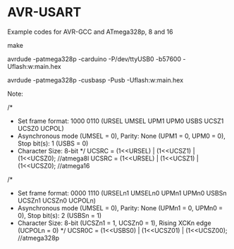 # AVR-USART
Example codes for AVR-GCC and ATmega328p, 8 and 16

make

avrdude -patmega328p -carduino -P/dev/ttyUSB0 -b57600 -Uflash:w:main.hex

avrdude -patmega328p -cusbasp -Pusb -Uflash:w:main.hex

Note:

/*

 * Set frame format: 1000 0110 (URSEL UMSEL UPM1 UPM0 USBS UCSZ1 UCSZ0 UCPOL)
 * Asynchronous mode (UMSEL = 0), Parity: None (UPM1 = 0, UPM0 = 0), Stop bit(s): 1 (USBS = 0)
 * Character Size: 8-bit
*/
UCSRC = (1<<URSEL) | (1<<UCSZ1) | (1<<UCSZ0); //atmega8l
UCSRC = (1<<URSEL) | (1<<UCSZ1) | (1<<UCSZ0); //atmega16

/* 
 * Set frame format: 0000 1110 (URSELn1 UMSELn0 UPMn1 UPMn0 USBSn UCSZn1 UCSZn0 UCPOLn)
 * Asynchronous mode (UMSEL = 0), Parity: None (UPMn1 = 0, UPMn0 = 0), Stop bit(s): 2 (USBSn = 1)
 * Character Size: 8-bit (UCSZn1 = 1, UCSZn0 = 1), Rising XCKn edge (UCPOLn = 0)
*/
UCSR0C = (1<<USBS0) | (1<<UCSZ01) | (1<<UCSZ00);  //atmega328p

